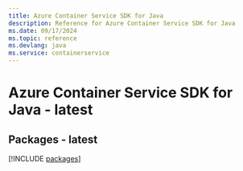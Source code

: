 ```yaml
---
title: Azure Container Service SDK for Java
description: Reference for Azure Container Service SDK for Java
ms.date: 09/17/2024
ms.topic: reference
ms.devlang: java
ms.service: containerservice
---
```

# Azure Container Service SDK for Java - latest
## Packages - latest
[!INCLUDE [packages](container-service-index.md)]